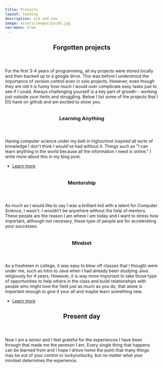 ```yaml
---
title: Projects
layout: landing
description: old and new
image: assets/images/pic05.jpg
nav-menu: true
---
```


<!-- Main -->
<div id="main">

<!-- One -->
<section id="one">
	<div class="inner">
		<header class="major">
			<h2>Forgotten projects</h2>
		</header>
		<p>For the first 3-4 years of programming, all my projects were stored locally and then backed up to a google drive. This was before I understood the importance of version control even in solo projects. However, even though they are old it is funny how much I would over complicate easy tasks just to see if I could. Always challenging yourself is a key part of growth-- working just outside your limits and struggling. Below I list some of the projects that I DO have on github and am excited to show you. </p>
	</div>
</section>

<!-- Two -->
<section id="two" class="spotlights">
	<section>
		<a href="generic.html" class="image">
			<img src="{% link assets/images/pic08.jpg %}" alt="" data-position="center center" />
		</a>
		<div class="content">
			<div class="inner">
				<header class="major">
					<h3>Learning Anything</h3>
				</header>
				<p>Having computer science under my belt in highschool inspired all sorts of knowledge I don't think I would've had without it. Things such as "I can learn anything in the world because all the information I need is online." I write more about this in my blog post.</p>
				<ul class="actions">
					<li><a href="generic.html" class="button">Learn more</a></li>
				</ul>
			</div>
		</div>
	</section>
	<section>
		<a href="generic.html" class="image">
			<img src="{% link assets/images/pic09.jpg %}" alt="" data-position="top center" />
		</a>
		<div class="content">
			<div class="inner">
				<header class="major">
					<h3>Mentorship</h3>
				</header>
				<p>As much as I would like to say I was a brilliant kid with a talent for Computer Science, I wasn't. I wouldn't be anywhere without the help of mentors. These people are the reason I am where I am today and I want to stress how important, although not necesary, these type of people are for accelerating your successes. </p>
				<!-- <ul class="actions">
					<li><a href="generic.html" class="button">Learn more</a></li>
				</ul> -->
			</div>
		</div>
	</section>
	<section>
		<a href="generic.html" class="image">
			<img src="{% link assets/images/pic10.jpg %}" alt="" data-position="25% 25%" />
		</a>
		<div class="content">
			<div class="inner">
				<header class="major">
					<h3>Mindset</h3>
				</header>
				<p>As a freshmen in college, it was easy to blow off classes that I thought were under me, such as Intro to Java when I had already been studying Java religiously for 4 years. However, it is way more important to take those type of opportunities to help others in the class and build relationships with people who might love the field just as much as you do, that alone is important enough to give it your all and maybe learn something new.</p>
				<ul class="actions">
					<li><a href="generic.html" class="button">Learn more</a></li>
				</ul>
			</div>
		</div>
	</section>
</section>

<!-- Three -->
<section id="three">
	<div class="inner">
		<header class="major">
			<h2>Present day</h2>
		</header>
		<p>Now I am a senior and I feel grateful for the experiences I have been through that made me the pereson I am. Every single thing that happens can be learned from and I hope I drove home the point that many things may be out of your control or lucky/unlucky, but no matter what your mindset determines the experience.</p>
		<!-- <ul class="actions">
			<li><a href="generic.html" class="button next">Get Started</a></li>
		</ul> -->
	</div>
</section>

</div>

